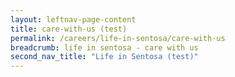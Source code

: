 ```yaml
---
layout: leftnav-page-content
title: care-with-us (test)
permalink: /careers/life-in-sentosa/care-with-us
breadcrumb: life in sentosa - care with us
second_nav_title: "Life in Sentosa (test)"
---
```

